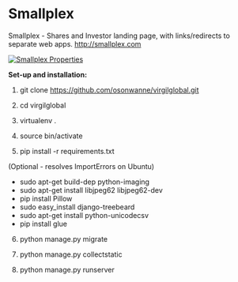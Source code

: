 # Smallplex
Smallplex - Shares and Investor landing page, with links/redirects to separate web apps. http://smallplex.com

[![Smallplex Properties](https://s3-us-west-2.amazonaws.com/smallplex/SmallplexSites.PNG "Websites")](http://smallplex.com)

**Set-up and installation:**

1. git clone https://github.com/osonwanne/virgilglobal.git

2. cd virgilglobal

3. virtualenv .

4. source bin/activate

5. pip install -r requirements.txt

(Optional - resolves ImportErrors on Ubuntu)
* sudo apt-get build-dep python-imaging
* sudo apt-get install libjpeg62 libjpeg62-dev
* pip install Pillow
* sudo easy_install django-treebeard 
* sudo apt-get install python-unicodecsv
* pip install glue

6. python manage.py migrate

7. python manage.py collectstatic

8. python manage.py runserver